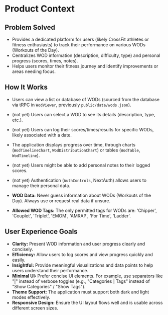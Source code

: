# Product Context

## Problem Solved

- Provides a dedicated platform for users (likely CrossFit athletes or fitness enthusiasts) to track their performance on various WODs (Workouts of the Day).
- Centralizes WOD information (description, difficulty, type) and personal progress (scores, times, notes).
- Helps users monitor their fitness journey and identify improvements or areas needing focus.

## How It Works

- Users can view a list or database of WODs (sourced from the database via tRPC in `WodViewer`, previously `public/data/wods.json`).
- (not yet) Users can select a WOD to see its details (description, type, etc.).
- (not yet) Users can log their scores/times/results for specific WODs, likely associated with a date.
- The application displays progress over time, through charts (`WodTimelineChart`, `WodDistributionChart`) or tables (`WodTable`, `WodTimeline`).
- (not yet) Users might be able to add personal notes to their logged scores.
- (not yet) Authentication (`AuthControls`, NextAuth) allows users to manage their personal data.

- **WOD Data:** Never guess information about WODs (Workouts of the Day). Always use or request real data if unsure.
- **Allowed WOD Tags:** The only permitted tags for WODs are: 'Chipper', 'Couplet', 'Triplet', 'EMOM', 'AMRAP', 'For Time', 'Ladder'.

## User Experience Goals

- **Clarity:** Present WOD information and user progress clearly and concisely.
- **Efficiency:** Allow users to log scores and view progress quickly and easily.
- **Insightful:** Provide meaningful visualizations and data points to help users understand their performance.
- **Minimal UI:** Prefer concise UI elements. For example, use separators like "|" instead of verbose toggles (e.g., "Categories | Tags" instead of "Show Categories" / "Show Tags").
- **Theme Support:** The application must support both dark and light modes effectively.
- **Responsive Design:** Ensure the UI layout flows well and is usable across different screen sizes.
